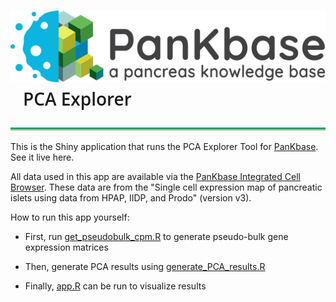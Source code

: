 # ![](files/PanKbase_logo-black-tagline.svg) &nbsp;&nbsp; <span style = "font-family:'google', 'Open Sans', sans-serif; font-weight: 600;" > PCA Explorer
![](files/bitmap10.png)

 This is the Shiny application that runs the PCA Explorer Tool for [PanKbase](https://pankbase.org). See it live here.
 
 All data used in this app are available via the [PanKbase Integrated Cell Browser](https://dev.pankbase.org/single-cell.html?datasetId=islet_of_Langerhans_scRNA_v3-3). 
 These data are from the "Single cell expression map of pancreatic islets using data from HPAP, IIDP, and Prodo" (version v3).
 
 How to run this app yourself:
 
 - First, run [get_pseudobulk_cpm.R](app/code/get_pseudobulk_cpm.R) to generate pseudo-bulk gene expression matrices
 
 - Then, generate PCA results using [generate_PCA_results.R](app/code/generate_PCA_results.R)
 
 - Finally, [app.R](app/app.R) can be run to visualize results
